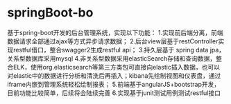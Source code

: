 # springBoot-bo


基于spring-boot开发的后台管理系统，实现以下功能：
1.实现前后端分离，前端数据请求全部通过ajax等方式异步请求数据；
2.后台view层基于restController实现restful借口，整合swagger2生成restful api；
3.持久层基于 spring data jpa，关系型数据库采用mysql
4.非关系型数据采用elasticSearch存储和查询数据，整合ELK，使用org.elasticsearch等第三方类包可直接向elastic插入数据，也可以对elastic中的数据进行分析和清洗后再插入；kibana先绘制视图和仪表盘，通过iframe内嵌到管理系统轻松绘制报表；
5.前端基于angularJS+bootstrap开发，目前功能比较简单，后续将会陆续完善
6.实现基于junit测试用例测试restful接口




